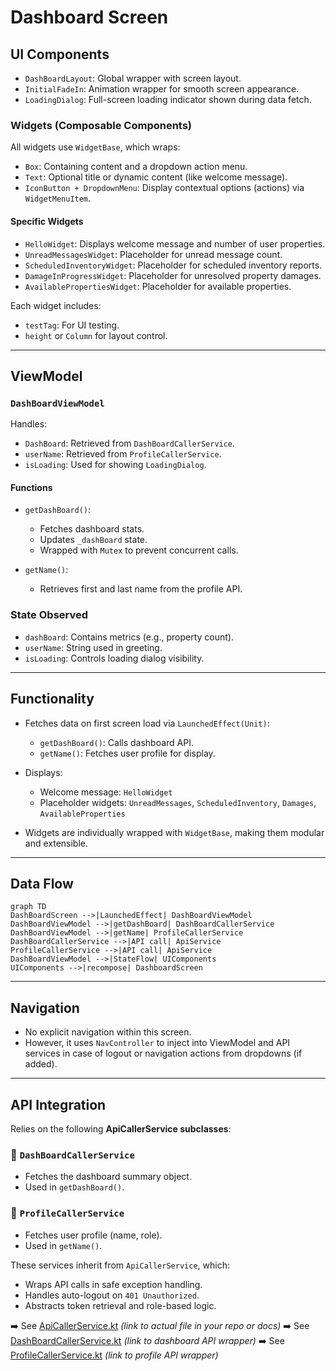 # Dashboard Screen

## UI Components

* `DashBoardLayout`: Global wrapper with screen layout.
* `InitialFadeIn`: Animation wrapper for smooth screen appearance.
* `LoadingDialog`: Full-screen loading indicator shown during data fetch.

### Widgets (Composable Components)

All widgets use `WidgetBase`, which wraps:

* `Box`: Containing content and a dropdown action menu.
* `Text`: Optional title or dynamic content (like welcome message).
* `IconButton + DropdownMenu`: Display contextual options (actions) via `WidgetMenuItem`.

#### Specific Widgets

* `HelloWidget`: Displays welcome message and number of user properties.
* `UnreadMessagesWidget`: Placeholder for unread message count.
* `ScheduledInventoryWidget`: Placeholder for scheduled inventory reports.
* `DamageInProgressWidget`: Placeholder for unresolved property damages.
* `AvailablePropertiesWidget`: Placeholder for available properties.

Each widget includes:

* `testTag`: For UI testing.
* `height` or `Column` for layout control.

---

## ViewModel

### `DashBoardViewModel`

Handles:

* `DashBoard`: Retrieved from `DashBoardCallerService`.
* `userName`: Retrieved from `ProfileCallerService`.
* `isLoading`: Used for showing `LoadingDialog`.

#### Functions

* `getDashBoard()`:

  * Fetches dashboard stats.
  * Updates `_dashBoard` state.
  * Wrapped with `Mutex` to prevent concurrent calls.
* `getName()`:

  * Retrieves first and last name from the profile API.

### State Observed

* `dashBoard`: Contains metrics (e.g., property count).
* `userName`: String used in greeting.
* `isLoading`: Controls loading dialog visibility.

---

## Functionality

* Fetches data on first screen load via `LaunchedEffect(Unit)`:

  * `getDashBoard()`: Calls dashboard API.
  * `getName()`: Fetches user profile for display.

* Displays:

  * Welcome message: `HelloWidget`
  * Placeholder widgets: `UnreadMessages`, `ScheduledInventory`, `Damages`, `AvailableProperties`

* Widgets are individually wrapped with `WidgetBase`, making them modular and extensible.

---

## Data Flow

```mermaid
graph TD
DashBoardScreen -->|LaunchedEffect| DashBoardViewModel
DashBoardViewModel -->|getDashBoard| DashBoardCallerService
DashBoardViewModel -->|getName| ProfileCallerService
DashBoardCallerService -->|API call| ApiService
ProfileCallerService -->|API call| ApiService
DashBoardViewModel -->|StateFlow| UIComponents
UIComponents -->|recompose| DashboardScreen
```

---

## Navigation

* No explicit navigation within this screen.
* However, it uses `NavController` to inject into ViewModel and API services in case of logout or navigation actions from dropdowns (if added).

---

## API Integration

Relies on the following **ApiCallerService subclasses**:

### 🔹 `DashBoardCallerService`

* Fetches the dashboard summary object.
* Used in `getDashBoard()`.

### 🔹 `ProfileCallerService`

* Fetches user profile (name, role).
* Used in `getName()`.

These services inherit from `ApiCallerService`, which:

* Wraps API calls in safe exception handling.
* Handles auto-logout on `401 Unauthorized`.
* Abstracts token retrieval and role-based logic.

➡️ See [ApiCallerService.kt](#) *(link to actual file in your repo or docs)*
➡️ See [DashBoardCallerService.kt](#) *(link to dashboard API wrapper)*
➡️ See [ProfileCallerService.kt](#) *(link to profile API wrapper)*
